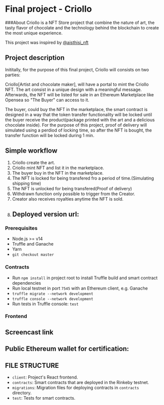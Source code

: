 # Final project - Criollo
###About
Criollo is a NFT Store project that combine the nature of art, the tasty flavor of chocolate and the technology behind the blockchain to create the most unique experience.  

This project was inspired by [@aisthisi_nft](https://aisthisi.art/)
## Project description
Inititally, for the purpose of this final project, Criollo will consists on two parties:

Criollo[Artist and chocolate maker], will have a portal to mint the Criollo NFT. The art consist in a unique design with a meaningful message.  Afterwards, the NFT will be listed for sale in an Ethereum Marketplace like Opensea so "The Buyer" can access to it.

The buyer, could buy the NFT in the marketplace, the smart contract is designed in a way that the token transfer functionality will be locked until the buyer receive the product(package printed with the art and a delicious chocolate inside). For the purpose of this project, proof of delivery will simulated using a perdiod of locking time, so after the NFT is bought, the transfer function will be locked during 1 min. 

## Simple workflow
1. Criollo create the art.
2. Criollo mint NFT and list it in the marketplace.
3. The buyer buy in the NFT in the marketplace.
4. The NFT is locked for being transfered fro a period of time.(Simulating shipping time)
5. The NFT is unlocked for being transfered(Proof of delivery)
6. Withdrawn function only possible to trigger from the Creator.
7. Creator also receives royalties anytime the NFT is sold.
8. ## Deployed version url:

### Prerequisites

- Node.js >= v14
- Truffle and Ganache
- Yarn
- `git checkout master`

### Contracts

- Run `npm install` in project root to install Truffle build and smart contract dependencies
- Run local testnet in port `7545` with an Ethereum client, e.g. Ganache
- `truffle migrate --network development`
- `truffle console --network development`
- Run tests in Truffle console: `test`

### Frontend

## Screencast link

## Public Ethereum wallet for certification:

## FILE STRUCTURE
- `client`: Project's React frontend.
- `contracts`: Smart contracts that are deployed in the Rinkeby testnet.
- `migrations`: Migration files for deploying contracts in `contracts` directory.
- `test`: Tests for smart contracts.
